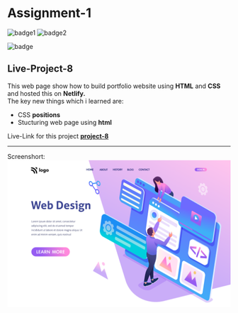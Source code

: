 # Assignment-1

![badge1](https://img.shields.io/badge/Assignment--1-project--8-brightgreen)
![badge2](https://img.shields.io/badge/-HTML-orange)

![badge](https://img.shields.io/badge/-CSS-blue)

## Live-Project-8

This web page show how to build portfolio website using **HTML** and **CSS** and hosted this on **Netlify.** <br/>
The key new things which i learned are:
- CSS **positions**
- Stucturing web page using **html**

Live-Link for this project
**[project-8](https://live-class-project-8-siri.netlify.app " Netlify")**

___

Screenshort:
![Screenshort](/8.png)
